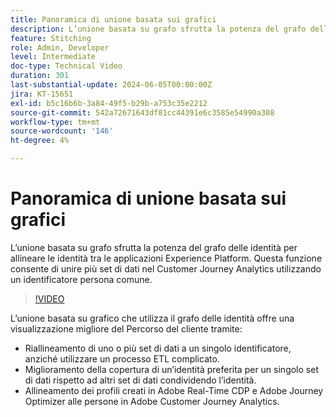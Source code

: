 ```yaml
---
title: Panoramica di unione basata sui grafici
description: L’unione basata su grafo sfrutta la potenza del grafo delle identità per allineare le identità tra le applicazioni Experience Platform. Questa funzione consente di unire più set di dati nel Customer Journey Analytics utilizzando un identificatore persona comune.
feature: Stitching
role: Admin, Developer
level: Intermediate
doc-type: Technical Video
duration: 301
last-substantial-update: 2024-06-05T00:00:00Z
jira: KT-15651
exl-id: b5c16b6b-3a84-49f5-b29b-a753c35e2212
source-git-commit: 542a72671643df81cc44391e6c3585e54990a308
workflow-type: tm+mt
source-wordcount: '146'
ht-degree: 4%

---
```


# Panoramica di unione basata sui grafici

L’unione basata su grafo sfrutta la potenza del grafo delle identità per allineare le identità tra le applicazioni Experience Platform. Questa funzione consente di unire più set di dati nel Customer Journey Analytics utilizzando un identificatore persona comune.

>[!VIDEO](https://video.tv.adobe.com/v/3429528/?learn=on)

L’unione basata su grafico che utilizza il grafo delle identità offre una visualizzazione migliore del Percorso del cliente tramite:

* Riallineamento di uno o più set di dati a un singolo identificatore, anziché utilizzare un processo ETL complicato.
* Miglioramento della copertura di un’identità preferita per un singolo set di dati rispetto ad altri set di dati condividendo l’identità.
* Allineamento dei profili creati in Adobe Real-Time CDP e Adobe Journey Optimizer alle persone in Adobe Customer Journey Analytics.
